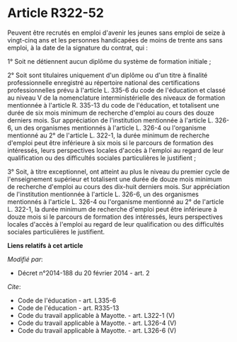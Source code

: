 # Article R322-52

Peuvent être recrutés en emploi d'avenir les jeunes sans emploi de seize à vingt-cinq ans et les personnes handicapées de
moins de trente ans sans emploi, à la date de la signature du contrat, qui : 

1° Soit ne détiennent aucun diplôme du système de formation initiale ; 

2° Soit sont titulaires uniquement d'un diplôme ou d'un titre à finalité professionnelle enregistré au répertoire national
des certifications professionnelles prévu à l'article L. 335-6 du code de l'éducation et classé au niveau V de la
nomenclature interministérielle des niveaux de formation mentionnée à l'article R. 335-13 du code de l'éducation, et
totalisent une durée de six mois minimum de recherche d'emploi au cours des douze derniers mois. Sur appréciation de
l'institution mentionnée à l'article L. 326-6, un des organismes mentionnés à l'article L. 326-4 ou l'organisme mentionné au
2° de l'article L. 322-1, la durée minimum de recherche d'emploi peut être inférieure à six mois si le parcours de formation
des intéressés, leurs perspectives locales d'accès à l'emploi au regard de leur qualification ou des difficultés sociales
particulières le justifient ; 

3° Soit, à titre exceptionnel, ont atteint au plus le niveau du premier cycle de l'enseignement supérieur et totalisent une
durée de douze mois minimum de recherche d'emploi au cours des dix-huit derniers mois. Sur appréciation de l'institution
mentionnée à l'article L. 326-6, un des organismes mentionnés à l'article L. 326-4 ou l'organisme mentionné au 2° de
l'article L. 322-1, la durée minimum de recherche d'emploi peut être inférieure à douze mois si le parcours de formation des
intéressés, leurs perspectives locales d'accès à l'emploi au regard de leur qualification ou des difficultés sociales
particulières le justifient.

**Liens relatifs à cet article**

_Modifié par_:

  - Décret n°2014-188 du 20 février 2014 - art. 2

_Cite_:

  - Code de l'éducation - art. L335-6
  - Code de l'éducation - art. R335-13
  - Code du travail applicable à Mayotte. - art. L322-1 (V)
  - Code du travail applicable à Mayotte. - art. L326-4 (V)
  - Code du travail applicable à Mayotte. - art. L326-6 (V)
